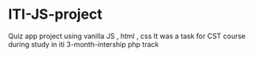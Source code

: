 # ITI-JS-project
Quiz app project using vanilla JS , html , css
It was a task for CST  course during study in iti 3-month-intership php track
